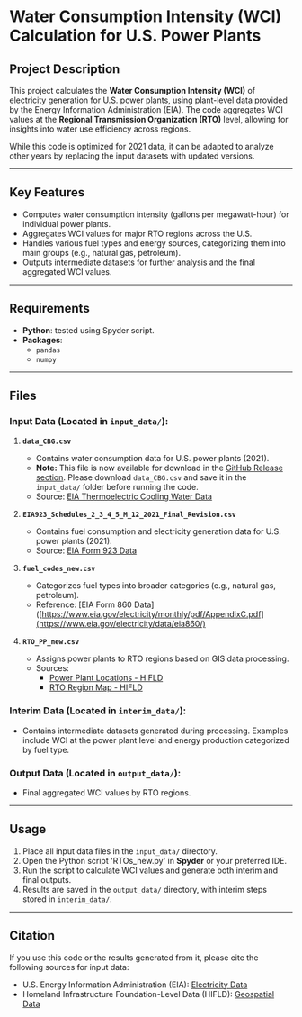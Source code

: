 
# Water Consumption Intensity (WCI) Calculation for U.S. Power Plants

## Project Description  
This project calculates the **Water Consumption Intensity (WCI)** of electricity generation for U.S. power plants, using plant-level data provided by the Energy Information Administration (EIA). The code aggregates WCI values at the **Regional Transmission Organization (RTO)** level, allowing for insights into water use efficiency across regions.  

While this code is optimized for 2021 data, it can be adapted to analyze other years by replacing the input datasets with updated versions.

---

## Key Features  
- Computes water consumption intensity (gallons per megawatt-hour) for individual power plants.  
- Aggregates WCI values for major RTO regions across the U.S.  
- Handles various fuel types and energy sources, categorizing them into main groups (e.g., natural gas, petroleum).  
- Outputs intermediate datasets for further analysis and the final aggregated WCI values.  

---

## Requirements  
- **Python**: tested using Spyder script.  
- **Packages**:  
  - `pandas`  
  - `numpy`  

---

## Files  

### Input Data (Located in `input_data/`):  
1. **`data_CBG.csv`**  
   - Contains water consumption data for U.S. power plants (2021).
   - **Note:** This file is now available for download in the [GitHub Release section](https://github.com/kwest-lab/US-PowerPlant-Water-Consumption-Intensity/releases/tag/inputdatav1.0). Please download `data_CBG.csv` and save it in the `input_data/` folder before running the code.
   - Source: [EIA Thermoelectric Cooling Water Data](https://www.eia.gov/electricity/data/water/)  

2. **`EIA923_Schedules_2_3_4_5_M_12_2021_Final_Revision.csv`**  
   - Contains fuel consumption and electricity generation data for U.S. power plants (2021).  
   - Source: [EIA Form 923 Data](https://www.eia.gov/electricity/data/eia923/)  

3. **`fuel_codes_new.csv`**  
   - Categorizes fuel types into broader categories (e.g., natural gas, petroleum).  
   - Reference: [EIA Form 860 Data]([https://www.eia.gov/electricity/monthly/pdf/AppendixC.pdf](https://www.eia.gov/electricity/data/eia860/)  

4. **`RTO_PP_new.csv`**  
   - Assigns power plants to RTO regions based on GIS data processing.  
   - Sources:  
     - [Power Plant Locations - HIFLD](https://hifld-geoplatform.hub.arcgis.com/datasets/9dd630378fcf439999094a56c352670d_0/explore)  
     - [RTO Region Map - HIFLD](https://hifld-geoplatform.hub.arcgis.com/datasets/50f80920d36e435d9a34db2bd0fd3ad8_0/explore?location=35.610876%2C-95.679925%2C4.21)  

### Interim Data (Located in `interim_data/`):  
- Contains intermediate datasets generated during processing. Examples include WCI at the power plant level and energy production categorized by fuel type.

### Output Data (Located in `output_data/`):  
- Final aggregated WCI values by RTO regions.

---

## Usage  

1. Place all input data files in the `input_data/` directory.  
2. Open the Python script 'RTOs_new.py' in **Spyder** or your preferred IDE.  
3. Run the script to calculate WCI values and generate both interim and final outputs.  
4. Results are saved in the `output_data/` directory, with interim steps stored in `interim_data/`.  

---

## Citation  
If you use this code or the results generated from it, please cite the following sources for input data:  
- U.S. Energy Information Administration (EIA): [Electricity Data](https://www.eia.gov/)  
- Homeland Infrastructure Foundation-Level Data (HIFLD): [Geospatial Data](https://hifld-geoplatform.hub.arcgis.com/)  
